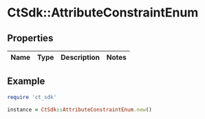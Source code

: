 # CtSdk::AttributeConstraintEnum

## Properties

| Name | Type | Description | Notes |
| ---- | ---- | ----------- | ----- |

## Example

```ruby
require 'ct_sdk'

instance = CtSdk::AttributeConstraintEnum.new()
```


